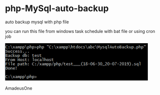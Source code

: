 # php-MySql-auto-backup
auto backup mysql with php file

you can run this file from windows task schedule with bat file or using cron job

<img src="https://raw.githubusercontent.com/amadeusone/php-MySql-auto-backup/master/ss.png"/>

AmadeusOne
